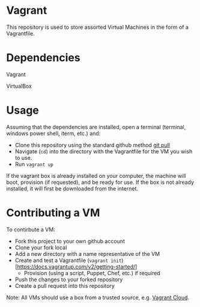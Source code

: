 Vagrant
=======

This repository is used to store assorted Virtual Machines in the form of a Vagrantfile.

Dependencies
============

Vagrant

VirtualBox

Usage
=======
Assuming that the dependencies are installed, open a terminal (terminal, windows power shell, iterm, etc.) and:

* Clone this repository using the standard github method [git pull](http://git-scm.com/book/en/Git-Basics-Getting-a-Git-Repository#Cloning-an-Existing-Repository)
* Navigate (`cd`) into the directory with the Vagrantfile for the VM you wish to use.
* Run `vagrant up`

If the vagrant box is already installed on your computer, the machine will boot, provision (if requested), and be ready for use.  If the box is not already installed, it will first be downloaded from the internet.

Contributing a VM
==================
To contirbute a VM:

* Fork this project to your own github account
* Clone your fork local
* Add a new directory with a name representative of the VM
* Create and test a Vagrantfile (`vagrant init`)[https://docs.vagrantup.com/v2/getting-started/] 
  * Provision (using a script, Puppet, Chef, etc.) if required
* Push the changes to your forked repository
* Create a pull request into this repository

Note:
All VMs should use a box from a trusted source, e.g. [Vagrant Cloud](https://vagrantcloud.com/discover/featured).
